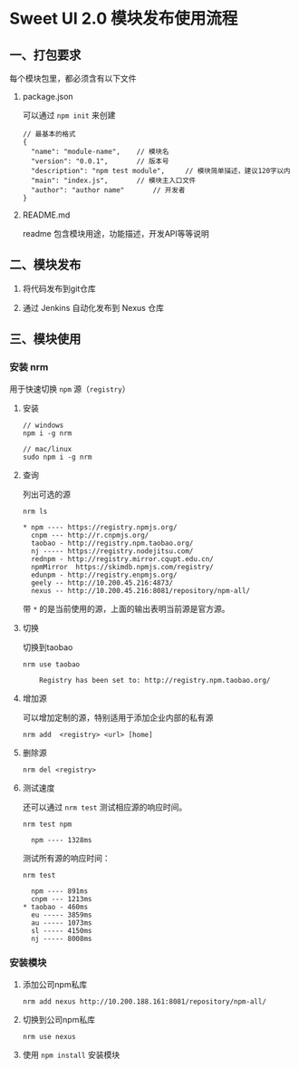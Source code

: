 # Sweet UI 2.0 模块发布使用流程

## 一、打包要求

每个模块包里，都必须含有以下文件

1. package.json

	可以通过 `npm init` 来创建

	```
	// 最基本的格式
	{
	  "name": "module-name",	// 模块名
	  "version": "0.0.1",		// 版本号
	  "description": "npm test module",		// 模块简单描述，建议120字以内
	  "main": "index.js",		// 模块主入口文件
	  "author": "author name"		// 开发者
	}

	```

2. README.md

	readme 包含模块用途，功能描述，开发API等等说明


## 二、模块发布

1. 将代码发布到git仓库

2. 通过 Jenkins 自动化发布到 Nexus 仓库


## 三、模块使用

### 安装 nrm

用于快速切换 `npm` 源（`registry`）

1. 安装

	```
	// windows
	npm i -g nrm

	// mac/linux
	sudo npm i -g nrm

	```

2. 查询

	列出可选的源

	```
	nrm ls

	* npm ---- https://registry.npmjs.org/
	  cnpm --- http://r.cnpmjs.org/
	  taobao - http://registry.npm.taobao.org/
	  nj ----- https://registry.nodejitsu.com/
	  rednpm - http://registry.mirror.cqupt.edu.cn/
	  npmMirror  https://skimdb.npmjs.com/registry/
	  edunpm - http://registry.enpmjs.org/
	  geely -- http://10.200.45.216:4873/
	  nexus -- http://10.200.45.216:8081/repository/npm-all/

	```

	带 `*` 的是当前使用的源，上面的输出表明当前源是官方源。


3. 切换

	切换到taobao

	```
	nrm use taobao

		Registry has been set to: http://registry.npm.taobao.org/
	```

4. 增加源

	可以增加定制的源，特别适用于添加企业内部的私有源

	```
	nrm add  <registry> <url> [home]
	```

5. 删除源

	```
	nrm del <registry>
	```

6. 测试速度

	还可以通过 `nrm test` 测试相应源的响应时间。

	```
	nrm test npm

	  npm ---- 1328ms
	```

	测试所有源的响应时间：

	```
	nrm test

	  npm ---- 891ms
	  cnpm --- 1213ms
	* taobao - 460ms
	  eu ----- 3859ms
	  au ----- 1073ms
	  sl ----- 4150ms
	  nj ----- 8008ms

	```

### 安装模块

1. 添加公司npm私库

	```
	nrm add nexus http://10.200.188.161:8081/repository/npm-all/
	```

2. 切换到公司npm私库

	```
	nrm use nexus
	```

3. 使用 `npm install` 安装模块

